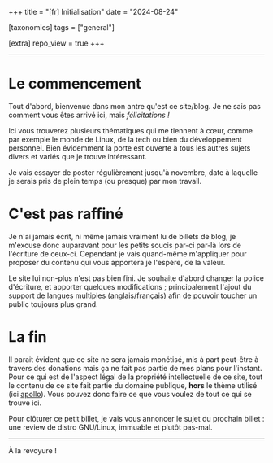 +++
title = "[fr] Initialisation"
date = "2024-08-24"

[taxonomies]
tags = ["general"]

[extra]
repo_view = true
+++

---

# Le commencement

Tout d'abord, bienvenue dans mon antre qu'est ce site/blog. Je ne sais pas comment vous êtes arrivé ici, mais *félicitations !*

Ici vous trouverez plusieurs thématiques qui me tiennent à cœur, comme par exemple le monde de Linux, de la tech ou bien du développement personnel. Bien évidemment la porte est ouverte à tous les autres sujets divers et variés que je trouve intéressant.

Je vais essayer de poster régulièrement jusqu'à novembre, date à laquelle je serais pris de plein temps (ou presque) par mon travail.

# C'est pas raffiné

Je n'ai jamais écrit, ni même jamais vraiment lu de billets de blog, je m'excuse donc auparavant pour les petits soucis par-ci par-là lors de l'écriture de ceux-ci. Cependant je vais quand-même m'appliquer pour proposer du contenu qui vous apportera je l'espère, de la valeur.

Le site lui non-plus n'est pas bien fini. Je souhaite d'abord changer la police d'écriture, et apporter quelques modifications ; principalement l'ajout du support de langues multiples (anglais/français) afin de pouvoir toucher un public toujours plus grand.

# La fin

Il parait évident que ce site ne sera jamais monétisé, mis à part peut-être à travers des donations mais ça ne fait pas partie de mes plans pour l'instant. Pour ce qui est de l'aspect légal de la propriété intellectuelle de ce site, tout le contenu de ce site fait partie du domaine publique, **hors** le thème utilisé (ici [apollo](https://github.com/not-matthias/apollo)). Vous pouvez donc faire ce que vous voulez de tout ce qui se trouve ici.

Pour clôturer ce petit billet, je vais vous annoncer le sujet du prochain billet : une review de distro GNU/Linux, immuable et plutôt pas-mal.

---

À la revoyure !

